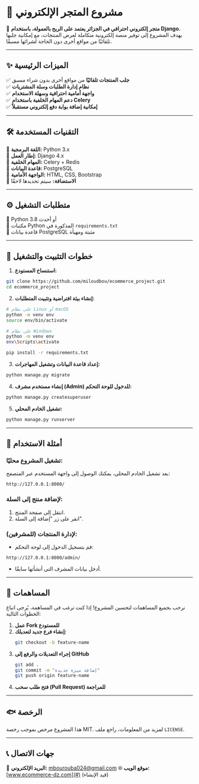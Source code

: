 # 🛂 مشروع المتجر الإلكتروني

🚀 **متجر إلكتروني احترافي في الجزائر يعتمد على الربح بالعمولة، باستخدام Django.**  
يهدف المشروع إلى توفير منصة إلكترونية متكاملة لعرض المنتجات، مع إمكانية جلبها تلقائيًا من مواقع أخرى دون الحاجة لشرائها مسبقًا.

---

## ✨ الميزات الرئيسية

✅ **جلب المنتجات تلقائيًا** من مواقع أخرى بدون شراء مسبق  
✅ **نظام إدارة الطلبات وسلة المشتريات**  
✅ **واجهة أمامية احترافية وسهلة الاستخدام**  
✅ **دعم المهام الخلفية باستخدام Celery**  
✅ **إمكانية إضافة بوابة دفع إلكتروني مستقبلاً**  

---

## 🛠️ التقنيات المستخدمة

🔹 **اللغة البرمجية:** Python 3.x  
🔹 **إطار العمل:** Django 4.x  
🔹 **المهام الخلفية:** Celery + Redis  
🔹 **قاعدة البيانات:** PostgreSQL  
🔹 **الواجهة الأمامية:** HTML, CSS, Bootstrap  
🔹 **الاستضافة:** سيتم تحديدها لاحقًا  

---

## ⚙️ متطلبات التشغيل

🔹 Python 3.8 أو أحدث  
🔹 مكتبات Python المذكورة في `requirements.txt`  
🔹 قاعدة بيانات PostgreSQL مثبتة ومهيأة  

---

## 🚀 خطوات التثبيت والتشغيل

1. **استنساخ المستودع:**  
```bash
git clone https://github.com/miloudbou/ecommerce_project.git
cd ecommerce_project
```

2. **إنشاء بيئة افتراضية وتثبيت المتطلبات:**  
```bash
# على نظام Linux أو macOS
python -m venv env
source env/bin/activate

# على نظام Windows
python -m venv env
env\Scripts\activate

pip install -r requirements.txt
```

3. **إعداد قاعدة البيانات وتشغيل المهاجرات:**  
```bash
python manage.py migrate
```

4. **إنشاء مستخدم مشرف (Admin) للدخول للوحة التحكم:**  
```bash
python manage.py createsuperuser
```

5. **تشغيل الخادم المحلي:**  
```bash
python manage.py runserver
```

---

## 🌱 أمثلة الاستخدام

### تشغيل المشروع محليًا:
بعد تشغيل الخادم المحلي، يمكنك الوصول إلى واجهة المستخدم عبر المتصفح:
```
http://127.0.0.1:8000/
```

### لإضافة منتج إلى السلة:
1. انتقل إلى صفحة المنتج.
2. انقر على زر "إضافة إلى السلة".

### لإدارة المنتجات (للمشرفين):
- قم بتسجيل الدخول إلى لوحة التحكم:
```
http://127.0.0.1:8000/admin/
```
- أدخل بيانات المشرف التي أنشأتها سابقًا.

---

## 📝 المساهمات

نرحب بجميع المساهمات لتحسين المشروع! إذا كنت ترغب في المساهمة، يُرجى اتباع الخطوات التالية:  

1. **عمل Fork للمستودع**  
2. **إنشاء فرع جديد لتعديلك:**  
   ```bash
   git checkout -b feature-name
   ```
3. **إجراء التعديلات والرفع إلى GitHub**  
   ```bash
   git add .
   git commit -m "إضافة ميزة جديدة"
   git push origin feature-name
   ```
4. **فتح طلب سحب (Pull Request) للمراجعة**  

---

## 🐟 الرخصة

هذا المشروع مرخص بموجب رخصة MIT. لمزيد من المعلومات، راجع ملف `LICENSE`.

---

## 📞 جهات الاتصال

📧 **البريد الإلكتروني:** mbourouba024@gmail.com
🌐 **موقع الويب:** [www.ecommerce-dz.com](#) (قيد الإنشاء)  



